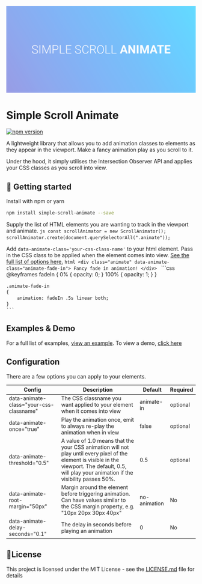 ![Logo](./example/logo.png)

# Simple Scroll Animate

[![npm version](https://badge.fury.io/js/simple-scroll-animate.svg)](https://badge.fury.io/js/simple-scroll-animate)


A lightweight library that allows you to add animation classes to elements as they appear in the viewport. Make a fancy animation play as you scroll to it.

Under the hood, it simply utilises the Intersection Observer API and applies your CSS classes as you scroll into view.

## 🚀 Getting started

Install with npm or yarn

```bash
npm install simple-scroll-animate --save
```

Supply the list of HTML elements you are wanting to track in the viewport and animate. 
    ```js
    const scrollAnimator = new ScrollAnimator();
    scrollAnimator.create(document.querySelectorAll(".animate"));
    ```

Add `data-animate-class='your-css-class-name'` to your html element. Pass in the CSS class to be applied when the element comes into view. 
    [See the full list of options here.](#configuration)
    ```html
    <div class="animate" data-animate-class="animate-fade-in">
        Fancy fade in animation!
    </div>
    ```
    ```css
    @keyframes fadeIn {
        0% {
            opacity: 0;
        }
        100% {
            opacity: 1;
        }
    }

    .animate-fade-in 
    {
        animation: fadeIn .5s linear both;
    }
    ```
## Examples & Demo
For a full list of examples, [view an example](./example).  To view a demo, [click here](https://grantbartlett.github.io/simple-scroll-animate/)


## Configuration
There are a few options you can apply to your elements. 

| Config      | Description | Default  | Required  |
| ----------- | ----------- |--------- | --------- |
| data-animate-class="your-css-classname" | The CSS classname you want applied to your element when it comes into view | animate-in | optional |
| data-animate-once="true" | Play the animation once, emit to always re-play the animation when in view  | false | optional |
| data-animate-threshold="0.5" | A value of 1.0 means that the your CSS animation will not play until every pixel of the element is visible in the viewport. The default, 0.5, will play your animation if the visibility passes 50%. | 0.5 |  optional |
| data-animate-root-margin="50px" | Margin around the element before triggering animation. Can have values similar to the CSS margin property, e.g. "10px 20px 30px 40px" | no-animation | No |
| data-animate-delay-seconds="0.1" | The delay in seconds before playing an animation | 0 | No |


## 📝License
This project is licensed under the MIT License - see the [LICENSE.md](LICENSE.md) file for details
